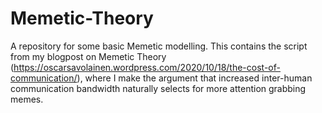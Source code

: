 # Memetic-Theory
A repository for some basic Memetic modelling. This contains the script from my blogpost on Memetic Theory (https://oscarsavolainen.wordpress.com/2020/10/18/the-cost-of-communication/), where I make the argument that increased inter-human communication bandwidth naturally selects for more attention grabbing memes.
